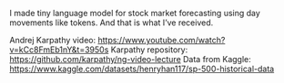 I made tiny language model for stock market forecasting using day movements like tokens. And that is what I’ve received.

Andrej Karpathy video: https://www.youtube.com/watch?v=kCc8FmEb1nY&t=3950s
Karpathy repository:  https://github.com/karpathy/ng-video-lecture
Data from Kaggle: https://www.kaggle.com/datasets/henryhan117/sp-500-historical-data
